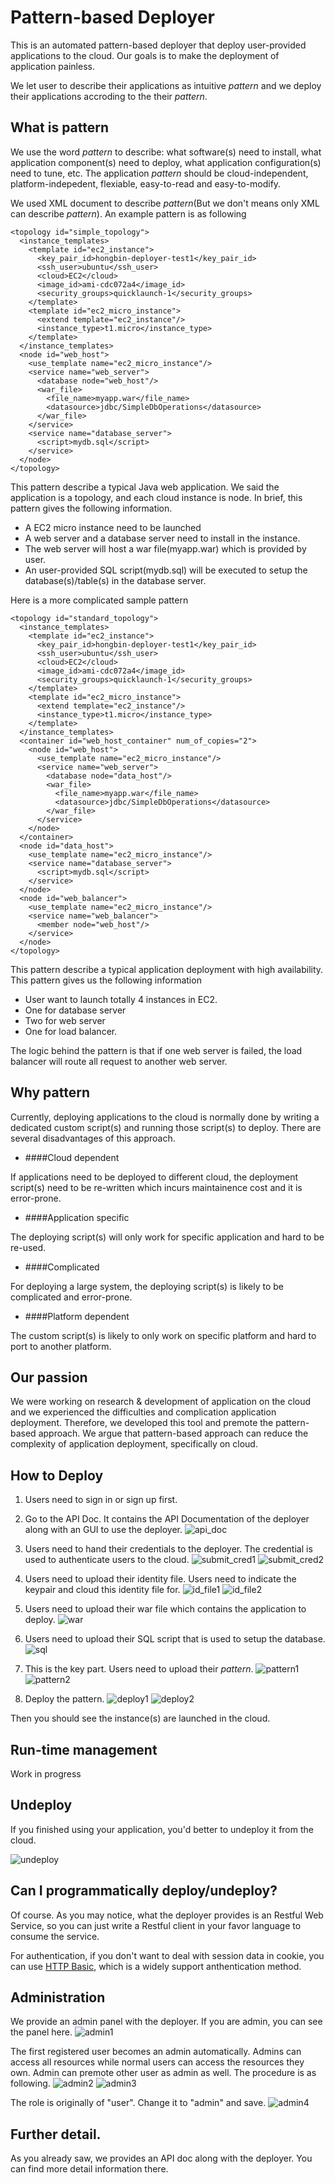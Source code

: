 # Pattern-based Deployer

This is an automated pattern-based deployer that deploy user-provided applications to the cloud.
Our goals is to make the deployment of application painless.

We let user to describe their applications as intuitive *pattern* and we deploy their applications accroding to the their *pattern*.

## What is pattern

We use the word *pattern* to describe: what software(s) need to install, what application component(s) need to deploy, what application configuration(s) need to tune, etc.
The application *pattern* should be cloud-independent, platform-indepedent, flexiable, easy-to-read and easy-to-modify.

We used XML document to describe *pattern*(But we don't means only XML can describe *pattern*). An example pattern is as following

    <topology id="simple_topology">
      <instance_templates>
        <template id="ec2_instance">
          <key_pair_id>hongbin-deployer-test1</key_pair_id>
          <ssh_user>ubuntu</ssh_user>
          <cloud>EC2</cloud>
          <image_id>ami-cdc072a4</image_id>
          <security_groups>quicklaunch-1</security_groups>
        </template>
        <template id="ec2_micro_instance">
          <extend template="ec2_instance"/>
          <instance_type>t1.micro</instance_type>
        </template>
      </instance_templates>
      <node id="web_host">
        <use_template name="ec2_micro_instance"/>
        <service name="web_server">
          <database node="web_host"/>
          <war_file>
            <file_name>myapp.war</file_name>
            <datasource>jdbc/SimpleDbOperations</datasource> 
          </war_file>
        </service>
        <service name="database_server">
          <script>mydb.sql</script>
        </service>
      </node>
    </topology>

This pattern describe a typical Java web application.
We said the application is a topology, and each cloud instance is node.
In brief, this pattern gives the following information.

* A EC2 micro instance need to be launched 
* A web server and a database server need to install in the instance.
* The web server will host a war file(myapp.war) which is provided by user.
* An user-provided SQL script(mydb.sql) will be executed to setup the database(s)/table(s) in the database server.

Here is a more complicated sample pattern

    <topology id="standard_topology">
      <instance_templates>
        <template id="ec2_instance">
          <key_pair_id>hongbin-deployer-test1</key_pair_id>
          <ssh_user>ubuntu</ssh_user>
          <cloud>EC2</cloud>
          <image_id>ami-cdc072a4</image_id>
          <security_groups>quicklaunch-1</security_groups>
        </template>
        <template id="ec2_micro_instance">
          <extend template="ec2_instance"/>
          <instance_type>t1.micro</instance_type>
        </template>
      </instance_templates>
      <container id="web_host_container" num_of_copies="2">
        <node id="web_host">
          <use_template name="ec2_micro_instance"/>
          <service name="web_server">
            <database node="data_host"/>
            <war_file> 
              <file_name>myapp.war</file_name>
              <datasource>jdbc/SimpleDbOperations</datasource> 
            </war_file>
          </service>
        </node>
      </container>
      <node id="data_host">
        <use_template name="ec2_micro_instance"/>
        <service name="database_server">
          <script>mydb.sql</script>
        </service>
      </node>
      <node id="web_balancer">
        <use_template name="ec2_micro_instance"/>
        <service name="web_balancer">
          <member node="web_host"/>
        </service>
      </node>
    </topology>

This pattern describe a typical application deployment with high availability.
This pattern gives us the following information

* User want to launch totally 4 instances in EC2. 
* One for database server
* Two for web server 
* One for load balancer.

The logic behind the pattern is that if one web server is failed, the load balancer will route all request to another web server.

## Why pattern

Currently, deploying applications to the cloud is normally done by writing a dedicated custom script(s) and running those script(s) to deploy.
There are several disadvantages of this approach.

* ####Cloud dependent

If applications need to be deployed to different cloud, the deployment script(s) need to be re-written which incurs maintainence cost and it is error-prone.

* ####Application specific

The deploying script(s) will only work for specific application and hard to be re-used.

* ####Complicated

For deploying a large system, the deploying script(s) is likely to be complicated and error-prone.

* ####Platform dependent

The custom script(s) is likely to only work on specific platform and hard to port to another platform.

## Our passion

We were working on research & development of application on the cloud and we experienced the difficulties and complication application deployment.
Therefore, we developed this tool and premote the pattern-based approach.
We argue that pattern-based approach can reduce the complexity of application deployment, specifically on cloud.

## How to Deploy

1. Users need to sign in or sign up first.

1. Go to the API Doc. It contains the API Documentation of the deployer along with an GUI to use the deployer.
![api_doc](/assets/get_started/api_doc.png)

1. Users need to hand their credentials to the deployer. The credential is used to authenticate users to the cloud.
![submit_cred1](/assets/get_started/submit_cred1.png)
![submit_cred2](/assets/get_started/submit_cred2.png)

2. Users need to upload their identity file. Users need to indicate the keypair and cloud this identity file for.
![id_file1](/assets/get_started/id_file1.png)
![id_file2](/assets/get_started/id_file2.png)

3. Users need to upload their war file which contains the application to deploy.
![war](/assets/get_started/war.png)

4. Users need to upload their SQL script that is used to setup the database.
![sql](/assets/get_started/sql.png)

5. This is the key part. Users need to upload their *pattern*.
![pattern1](/assets/get_started/pattern1.png)
![pattern2](/assets/get_started/pattern2.png)

6. Deploy the pattern.
![deploy1](/assets/get_started/deploy1.png)
![deploy2](/assets/get_started/deploy2.png)

Then you should see the instance(s) are launched in the cloud.

## Run-time management

Work in progress

## Undeploy

If you finished using your application, you'd better to undeploy it from the cloud.

![undeploy](/assets/get_started/undeploy.png)

## Can I programmatically deploy/undeploy?

Of course. As you may notice, what the deployer provides is an Restful Web Service, so you can just write a Restful client in your favor language to consume the service.

For authentication, if you don't want to deal with session data in cookie, you can use [HTTP Basic](http://en.wikipedia.org/wiki/Basic_access_authentication), which is a widely support anthentication method.

## Administration

We provide an admin panel with the deployer. If you are admin, you can see the panel here.
![admin1](/assets/get_started/admin1.png)

The first registered user becomes an admin automatically. 
Admins can access all resources while normal users can access the resources they own.
Admin can premote other user as admin as well. The procedure is as following.
![admin2](/assets/get_started/admin2.png)
![admin3](/assets/get_started/admin3.png)

The role is originally of "user". Change it to "admin" and save.
![admin4](/assets/get_started/admin4.png)

## Further detail.

As you already saw, we provides an API doc along with the deployer. You can find more detail information there.